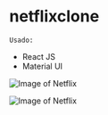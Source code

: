 # netflixclone

    Usado:
  - React JS
  - Material UI
  


![Image of Netflix](https://cdn.discordapp.com/attachments/775807504851533826/909223847964864552/NetflixPage1.png)




![Image of Netflix](https://cdn.discordapp.com/attachments/775807504851533826/909223967380893716/NetflixPage2.png)
